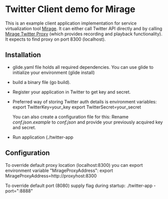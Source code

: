 # Twitter Client demo for Mirage

This is an example client application implementation for service virtualization tool [Mirage](https://github.com/SpectoLabs/mirage). 
It can either call Twitter API directly and by calling [Mirage Twitter Proxy](https://github.com/SpectoLabs/twitter-proxy)
(which provides recording and playback functionality). It expects to find proxy on port 8300 (localhost).
  
 
## Installation

* glide.yaml file holds all required dependencies. You can use glide to initialize your environment (glide install)  
* build a binary file (go build).
* Register your application in Twitter to get key and secret.

* Preferred way of storing Twitter auth details is environment variables:
  export TwitterKey=your_key
  export TwitterSecret=your_secret
  
  You can also create a configuration file for this:
  Rename _conf.json.example_ to _conf.json_ and provide your previously acquired key and secret.

* Run application (./twitter-app

## Configuration

To override default proxy location (localhost:8300) you can export environment variable "MirageProxyAddress":
export MirageProxyAddress=http://proxyhost:8300

To override default port (8080) supply flag during startup:
./twitter-app -port=":8888"